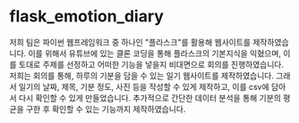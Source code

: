 # flask_emotion_diary
저희 팀은 파이썬 웹프레임워크 중 하나인 "플라스크"를 활용해 웹사이트를 제작하였습니다. 이를 위해서 유튜브에 있는 클론 코딩을 통해 플라스크의 기본지식을 익혔으며, 이를 토대로 주제를 선정하고 어떠한 기능을 넣을지 비대면으로 회의를 진행하였습니다. 저희는 회의를 통해, 하루의 기분을 담을 수 있는 일기 웹사이트를 제작하였습니다. 그래서 일기의 날짜, 제목, 기분 정도, 사진 등을 작성할 수 있게 제작하고, 이를 csv에 담아서 다시 확인할 수 있게 만들었습니다. 추가적으로 간단한 데이터 분석을 통해 기분의 평균을 구한 후 확인할 수 있는 기능까지 제작하였습니다.
